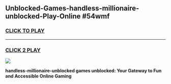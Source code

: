 
## Unblocked-Games-handless-millionaire-unblocked-Play-Online #54wmf
<h3>
<a href="https://news.freeplayer.one?title=handless-millionaire-unblocked&ref=3">CLICK TO PLAY</a></h3>
<hr>

<h3>
<a href="https://news.freeplayer.one?title=handless-millionaire-unblocked&ref=3">CLICK 2 PLAY</a>
  
</h3>

<a href="https://news.freeplayer.one?title=handless-millionaire-unblocked&ref=3"><img src="https://clearcache.store/games.png"></a>


**handless-millionaire-unblocked games unblocked: Your Gateway to Fun and Accessible Online Gaming**
